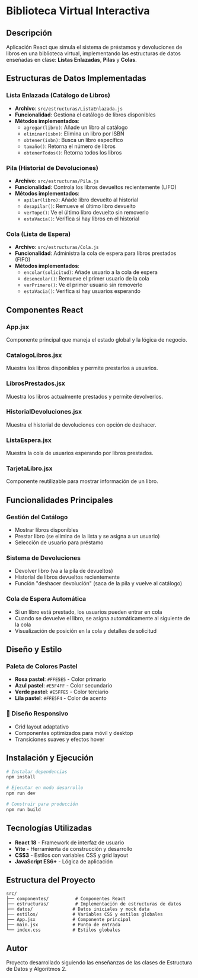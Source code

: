 # Biblioteca Virtual Interactiva

## Descripción
Aplicación React que simula el sistema de préstamos y devoluciones de libros en una biblioteca virtual, implementando las estructuras de datos enseñadas en clase: **Listas Enlazadas**, **Pilas** y **Colas**.

## Estructuras de Datos Implementadas

### Lista Enlazada (Catálogo de Libros)
- **Archivo**: `src/estructuras/ListaEnlazada.js`
- **Funcionalidad**: Gestiona el catálogo de libros disponibles
- **Métodos implementados**:
  - `agregar(libro)`: Añade un libro al catálogo
  - `eliminar(isbn)`: Elimina un libro por ISBN
  - `obtener(isbn)`: Busca un libro específico
  - `tamaño()`: Retorna el número de libros
  - `obtenerTodos()`: Retorna todos los libros

### Pila (Historial de Devoluciones)
- **Archivo**: `src/estructuras/Pila.js`
- **Funcionalidad**: Controla los libros devueltos recientemente (LIFO)
- **Métodos implementados**:
  - `apilar(libro)`: Añade libro devuelto al historial
  - `desapilar()`: Remueve el último libro devuelto
  - `verTope()`: Ve el último libro devuelto sin removerlo
  - `estaVacia()`: Verifica si hay libros en el historial

### Cola (Lista de Espera)
- **Archivo**: `src/estructuras/Cola.js`
- **Funcionalidad**: Administra la cola de espera para libros prestados (FIFO)
- **Métodos implementados**:
  - `encolar(solicitud)`: Añade usuario a la cola de espera
  - `desencolar()`: Remueve el primer usuario de la cola
  - `verPrimero()`: Ve el primer usuario sin removerlo
  - `estaVacia()`: Verifica si hay usuarios esperando

## Componentes React

### App.jsx
Componente principal que maneja el estado global y la lógica de negocio.

### CatalogoLibros.jsx
Muestra los libros disponibles y permite prestarlos a usuarios.

### LibrosPrestados.jsx
Muestra los libros actualmente prestados y permite devolverlos.

### HistorialDevoluciones.jsx
Muestra el historial de devoluciones con opción de deshacer.

### ListaEspera.jsx
Muestra la cola de usuarios esperando por libros prestados.

### TarjetaLibro.jsx
Componente reutilizable para mostrar información de un libro.

## Funcionalidades Principales

### Gestión del Catálogo
- Mostrar libros disponibles
- Prestar libro (se elimina de la lista y se asigna a un usuario)
- Selección de usuario para préstamo

### Sistema de Devoluciones
- Devolver libro (va a la pila de devueltos)
- Historial de libros devueltos recientemente
- Función "deshacer devolución" (saca de la pila y vuelve al catálogo)

### Cola de Espera Automática
- Si un libro está prestado, los usuarios pueden entrar en cola
- Cuando se devuelve el libro, se asigna automáticamente al siguiente de la cola
- Visualización de posición en la cola y detalles de solicitud

## Diseño y Estilo

### Paleta de Colores Pastel
- **Rosa pastel**: `#FFE5E5` - Color primario
- **Azul pastel**: `#E5F4FF` - Color secundario  
- **Verde pastel**: `#E5FFE5` - Color terciario
- **Lila pastel**: `#FFE5F4` - Color de acento

### 📱 Diseño Responsivo
- Grid layout adaptativo
- Componentes optimizados para móvil y desktop
- Transiciones suaves y efectos hover

## Instalación y Ejecución

```bash
# Instalar dependencias
npm install

# Ejecutar en modo desarrollo
npm run dev

# Construir para producción
npm run build
```

## Tecnologías Utilizadas
- **React 18** - Framework de interfaz de usuario
- **Vite** - Herramienta de construcción y desarrollo
- **CSS3** - Estilos con variables CSS y grid layout
- **JavaScript ES6+** - Lógica de aplicación

## Estructura del Proyecto
```
src/
├── componentes/          # Componentes React
├── estructuras/          # Implementación de estructuras de datos
├── datos/               # Datos iniciales y mock data
├── estilos/             # Variables CSS y estilos globales
├── App.jsx              # Componente principal
├── main.jsx             # Punto de entrada
└── index.css            # Estilos globales
```

## Autor
Proyecto desarrollado siguiendo las enseñanzas de las clases de Estructura de Datos y Algoritmos 2.
